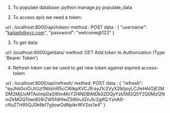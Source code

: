 1. To populate database: python manage.py populate_data

2. To access apis we need a token:

url : localhost:8000/api/token/
method : POST
data : {
    "username": "kailash@xyz.com",
    "password": "welcome@123"
}

3. To get data:

url: localhost:8000/getdata/
method: GET
Add token to Authorization (Type 'Bearer Token')

4. Refresh token can be used to get new token against expired access-token

url : localhost:8000/api/refresh/
methed: POST
data : {
    "refresh": "eyJhbGciOiJIUzI1NiIsInR5cCI6IkpXVCJ9.eyJ1c2VyX2lkIjoyLCJleHAiOjE2MDM2MjUxMTAsImp0aSI6ImMxY2I4NDBiMDk0ZDQyYzk5M2Q5Y2Q0MzI2NmZkMGQ1IiwidG9rZW5fdHlwZSI6InJlZnJlc2gifQ.YznA9-cfIuZTH95QJ0k6kf7yjtowOdNplkrWV2ss1e4"
}
